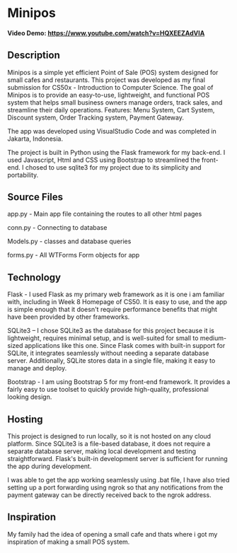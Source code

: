 # Minipos
#### Video Demo: https://www.youtube.com/watch?v=HQXEEZAdVIA

## Description

Minipos is a simple yet efficient Point of Sale (POS) system designed for small cafes and restaurants. This project was developed as my final submission for CS50x - Introduction to Computer Science. The goal of Minipos is to provide an easy-to-use, lightweight, and functional POS system that helps small business owners manage orders, track sales, and streamline their daily operations. Features: Menu System, Cart System, Discount system, Order Tracking system, Payment Gateway.

The app was developed using VisualStudio Code and was completed in Jakarta, Indonesia.

The project is built in Python using the Flask framework for my back-end. I used Javascript, Html and CSS using Bootstrap to streamlined the front-end. I chosed to use sqlite3 for my project due to its simplicity and portability.

## Source Files
app.py - Main app file containing the routes to all other html pages

conn.py - Connecting to database

Models.py - classes and database queries

forms.py - All WTForms Form objects for app

## Technology
Flask - I used Flask as my primary web framework as it is one i am familiar with, including in Week 8 Homepage  of CS50. It is easy to use, and the app is simple enough that it doesn't require performance benefits that might have been provided by other frameworks.

SQLite3 – I chose SQLite3 as the database for this project because it is lightweight, requires minimal setup, and is well-suited for small to medium-sized applications like this one. Since Flask comes with built-in support for SQLite, it integrates seamlessly without needing a separate database server. Additionally, SQLite stores data in a single file, making it easy to manage and deploy.

Bootstrap - I am using Bootstrap 5 for my front-end framework. It provides a fairly easy to use toolset to quickly provide high-quality, professional looking design.

## Hosting
This project is designed to run locally, so it is not hosted on any cloud platform. Since SQLite3 is a file-based database, it does not require a separate database server, making local development and testing straightforward. Flask's built-in development server is sufficient for running the app during development.

I was able to get the app working seamlessly using .bat file, I have also tried setting up a port forwarding using ngrok so that any notifications from the payment gateway can be directly received back to the ngrok address.

## Inspiration
My family had the idea of opening a small cafe and thats where i got my inspiration of making a small POS system.
